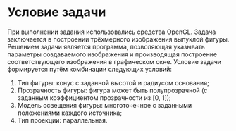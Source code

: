 # Условие задачи
При выполнении задания использовались средства OpenGL.
Задача заключается в построении трёхмерного изображения выпуклой фигуры. Решением задачи является программа, позволяющая указывать параметры создаваемого изображения и производящая построение соответствующего изображения в графическом окне.
Условие задачи формируется путём комбинации следующих условий:
1.	Тип фигуры: конус с заданной высотой и радиусом основания;
2.	Прозрачность фигуры: фигура может быть полупрозрачной (с заданным коэффициентом прозрачности из [0, 1]);
3.	Модель освещения фигуры: многоточечное с заданными положениями каждого источника;
4.	Тип проекции: параллельная.

